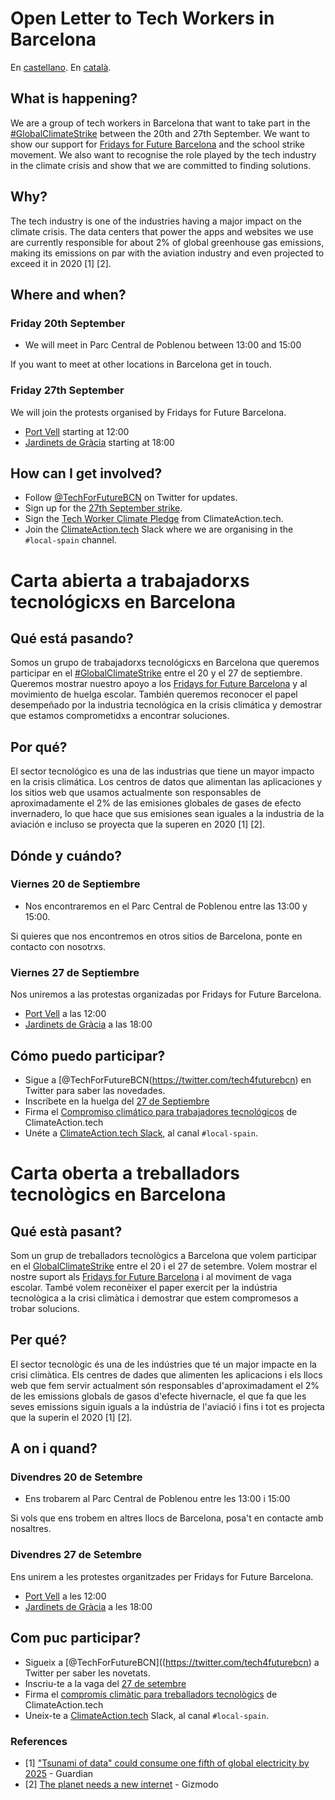 # Open Letter to Tech Workers in Barcelona 

En [castellano](#carta-abierta-a-trabajadorxs-tecnológicxs-en-barcelona). En [català](#carta-oberta-a-treballadors-tecnològics-en-barcelona).


## What is happening?

We are a group of tech workers in Barcelona that want to take part in the [#GlobalClimateStrike](https://globalclimatestrike.net) between the 20th and 27th September. We want to show our support for [Fridays for Future Barcelona](https://twitter.com/f4f_barcelona) and the school strike movement. We also want to recognise the role played by the tech industry in the climate crisis and show that we are committed to finding solutions.

## Why?

The tech industry is one of the industries having a major impact on the climate crisis. The data centers that power the apps and websites we use are currently responsible for about 2% of global greenhouse gas emissions, making its emissions on par with the aviation industry and even projected to exceed it in 2020 [1] [2].

## Where and when?

### Friday 20th September

- We will meet in Parc Central de Poblenou between 13:00 and 15:00

If you want to meet at other locations in Barcelona get in touch.

### Friday 27th September

We will join the protests organised by Fridays for Future Barcelona. 

- [Port Vell](https://act.350.org/event/globalclimatestrike/18202) starting at 12:00
- [Jardinets de Gràcia](https://m.facebook.com/story.php?story_fbid=492776877953307&id=394650514432611) starting at 18:00

## How can I get involved?

- Follow [@TechForFutureBCN](https://twitter.com/tech4futurebcn) on Twitter for updates.
- Sign up for the [27th September strike](https://m.facebook.com/story.php?story_fbid=492776877953307&id=394650514432611).
- Sign the [Tech Worker Climate Pledge](https://pledge.climateaction.tech/) from ClimateAction.tech.
- Join the [ClimateAction.tech](https://climateaction.tech/) Slack where we are organising in the `#local-spain` channel. 

# Carta abierta a trabajadorxs tecnológicxs en Barcelona

## Qué está pasando?

Somos un grupo de trabajadorxs tecnológicxs en Barcelona que queremos participar en el [#GlobalClimateStrike](https://globalclimatestrike.net) entre el 20 y el 27 de septiembre. Queremos mostrar nuestro apoyo a los [Fridays for Future Barcelona](https://twitter.com/f4f_barcelona) y al movimiento de huelga escolar. También queremos reconocer el papel desempeñado por la industria tecnológica en la crisis climática y demostrar que estamos comprometidxs a encontrar soluciones.

## Por qué?

El sector tecnológico es una de las industrias que tiene un mayor impacto en la crisis climática. Los centros de datos que alimentan las aplicaciones y los sitios web que usamos actualmente son responsables de aproximadamente el 2% de las emisiones globales de gases de efecto invernadero, lo que hace que sus emisiones sean iguales a la industria de la aviación e incluso se proyecta que la superen en 2020 [1] [2].

## Dónde y cuándo?

### Viernes 20 de Septiembre

- Nos encontraremos en el Parc Central de Poblenou entre las 13:00 y 15:00.

Si quieres que nos encontremos en otros sitios de Barcelona, ponte en contacto con nosotrxs.

### Viernes 27 de Septiembre

Nos uniremos a las protestas organizadas por Fridays for Future Barcelona. 

- [Port Vell](https://act.350.org/event/globalclimatestrike/18202) a las 12:00
- [Jardinets de Gràcia](https://m.facebook.com/story.php?story_fbid=492776877953307&id=394650514432611) a las 18:00

## Cómo puedo participar?

- Sigue a [@TechForFutureBCN(https://twitter.com/tech4futurebcn) en Twitter para saber las novedades. 
- Inscríbete en la huelga del [27 de Septiembre](https://act.350.org/event/globalclimatestrike/18202)
- Firma el [Compromiso climático para trabajadores tecnológicos](https://pledge.climateaction.tech/) de ClimateAction.tech 
- Unéte a [ClimateAction.tech Slack](https://climateaction.tech/), al canal `#local-spain`.

# Carta oberta a treballadors tecnològics en Barcelona

## Qué està pasant?

Som un grup de treballadors tecnològics a Barcelona que volem participar en el [GlobalClimateStrike](https://globalclimatestrike.net) entre el 20 i el 27 de setembre. Volem mostrar el nostre suport als [Fridays for Future Barcelona](https://twitter.com/f4f_barcelona) i al moviment de vaga escolar. També volem reconèixer el paper exercit per la indústria tecnològica a la crisi climàtica i demostrar que estem compromesos a trobar solucions.

## Per qué?

El sector tecnològic és una de les indústries que té un major impacte en la crisi climàtica. Els centres de dades que alimenten les aplicacions i els llocs web que fem servir actualment són responsables d'aproximadament el 2% de les emissions globals de gasos d'efecte hivernacle, el que fa que les seves emissions siguin iguals a la indústria de l'aviació i fins i tot es projecta que la superin el 2020 [1] [2].

## A on i quand?

### Divendres 20 de Setembre

- Ens trobarem al Parc Central de Poblenou entre les 13:00 i 15:00

Si vols que ens trobem en altres llocs de Barcelona, posa't en contacte amb nosaltres.

### Divendres 27 de Setembre

Ens unirem a les protestes organitzades per Fridays for Future Barcelona.

- [Port Vell](https://act.350.org/event/globalclimatestrike/18202) a les 12:00
- [Jardinets de Gràcia](https://m.facebook.com/story.php?story_fbid=492776877953307&id=394650514432611) a les 18:00

## Com puc participar?

- Sigueix a [@TechForFutureBCN]((https://twitter.com/tech4futurebcn) a Twitter per saber les novetats. 
- Inscriu-te a la vaga del [27 de setembre](https://act.350.org/event/globalclimatestrike/18202)
- Firma el [compromís climàtic para treballadors tecnològics](https://pledge.climateaction.tech/) de ClimateAction.tech 
- Uneix-te a [ClimateAction.tech](https://climateaction.tech/) Slack, al canal `#local-spain`.

### References

- [1] ["Tsunami of data" could consume one fifth of global electricity by 2025](https://www.theguardian.com/environment/2017/dec/11/tsunami-of-data-could-consume-fifth-global-electricity-by-2025) - Guardian
- [2] [The planet needs a new internet](https://earther.gizmodo.com/the-planet-needs-a-new-internet-1837101745) - Gizmodo

